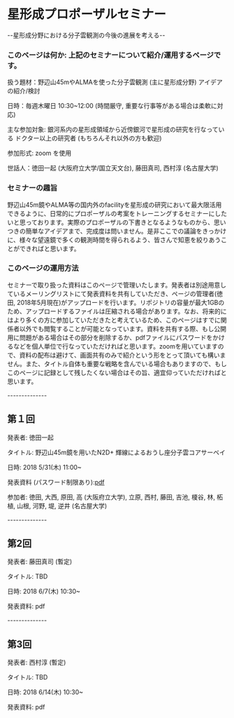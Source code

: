 # 星形成プロポーザルセミナー
--星形成分野における分子雲観測の今後の進展を考える--

### このページは何か: 上記のセミナーについて紹介/運用するページです。

扱う題材：野辺山45mやALMAを使った分子雲観測 (主に星形成分野) アイデアの紹介/検討

日時：毎週木曜日 10:30~12:00 (時間厳守, 重要な行事等がある場合は柔軟に対応)

主な参加対象: 銀河系内の星形成領域から近傍銀河で星形成の研究を行なっている ドクター以上の研究者 (もちろんそれ以外の方も歓迎)

参加形式: zoom を使用

世話人：徳田一起 (大阪府立大学/国立天文台), 藤田真司, 西村淳 (名古屋大学)


### セミナーの趣旨

野辺山45m鏡やALMA等の国内外のfacilityを星形成の研究において最大限活用できるように、日常的にプロポーザルの考案をトレーニングするセミナーにしたいと思っております。実際のプロポーザルの下書きとなるようなものから、思いつきの簡単なアイデアまで、完成度は問いません。是非ここでの議論をきっかけに、様々な望遠鏡で多くの観測時間を得られるよう、皆さんで知恵を絞りあうことができればと思います。

### このページの運用方法

セミナーで取り扱った資料はこのページで管理いたします。発表者は別途用意しているメーリングリストにて発表資料を共有していただき、ページの管理者(徳田, 2018年5月現在)がアップロードを行います。リポジトリの容量が最大1GBのため、アップロードするファイルは圧縮される場合があります。なお、将来的にはより多くの方に参加していただきたと考えているため、このページはすでに関係者以外でも閲覧することが可能となっています。資料を共有する際、もし公開用に問題がある場合はその部分を削除するか、pdfファイルにパスワードをかけるなどを個人単位で行なっていただければと思います。zoomを用いていますので、資料の配布は避けて、画面共有のみで紹介という形をとって頂いても構いません。また、タイトル自体も重要な戦略を含んでいる場合もありますので、もしこのページに記録として残したくない場合はその旨、適宜仰っていただければと思います。

*-*-*-*-*-*-*-*-*-*-*-*-*-*-

## 第１回

発表者: 徳田一起

タイトル: 野辺山45m鏡を用いたN2D+ 輝線によるおうし座分子雲コアサーベイ

日時: 2018 5/31(木) 11:00~

発表資料 (パスワード制限あり):[pdf](data/Tokuda_proposal_semi_20180531_Densecore_Taurus_01_red_pass.pdf) 

参加者: 徳田, 大西, 原田, 高 (大阪府立大学), 立原, 西村, 藤田, 吉池, 榎谷, 林, 柘植, 山根, 河野, 堤, 逆井 (名古屋大学)

*-*-*-*-*-*-*-*-*-*-*-*-*-*-

## 第2回

発表者: 藤田真司 (暫定)

タイトル: TBD

日時: 2018 6/7(木) 10:30~

発表資料: pdf 

*-*-*-*-*-*-*-*-*-*-*-*-*-*-

## 第3回

発表者: 西村淳 (暫定)

タイトル: TBD

日時: 2018 6/14(木) 10:30~

発表資料: pdf 


<!--
## image
- [にゃんこ](data/nyanko.png)

## Links
- [ads](http://ads.nao.ac.jp/abstract_service.html)


[編集ページ](https://github.com/sf-proposals-seminar/sf-proposals-seminar.github.io)
-->
